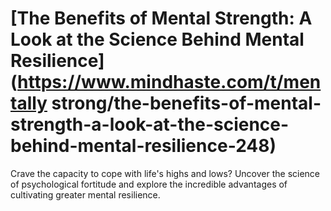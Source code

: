 
# [The Benefits of Mental Strength: A Look at the Science Behind Mental Resilience](https://www.mindhaste.com/t/mentally strong/the-benefits-of-mental-strength-a-look-at-the-science-behind-mental-resilience-248)

Crave the capacity to cope with life's highs and lows? Uncover the science of psychological fortitude and explore the incredible advantages of cultivating greater mental resilience.
    